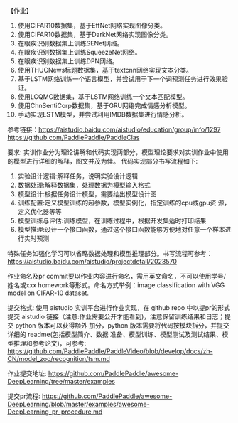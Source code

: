 【作业】
1.    使用CIFAR10数据集，基于EffNet网络实现图像分类。
2.    使用CIFAR10数据集，基于DarkNet网络实现图像分类。
3.    在眼疾识别数据集上训练SENet网络。
4.    在眼疾识别数据集上训练SqueezeNet网络。
5.    在眼疾识别数据集上训练DPN网络。
6.    使用THUCNews标题数据集，基于textcnn网络实现文本分类。
7.    基于LSTM网络训练一个语言模型，并尝试用于下一个词预测任务进行效果验证。
8.    使用LCQMC数据集，基于LSTM网络训练一个文本匹配模型。
9.    使用ChnSentiCorp数据集，基于GRU网络完成情感分析模型。
10.    手动实现LSTM模型，并尝试利用IMDB数据集进行情感分析。

参考链接：https://aistudio.baidu.com/aistudio/education/group/info/1297
https://github.com/PaddlePaddle/PaddleClas


要求:
实训作业分为理论讲解和代码实现两部分，模型理论要求对实训作业中使用的模型进行详细的解释，图文并茂为佳。
代码实现部分书写流程如下:
1.    实验设计逻辑:解释任务，说明实验设计逻辑
2.    数据处理:解释数据集，处理数据为模型输入格式
3.    模型设计:根据任务设计模型，需要给出模型设计图
4.    训练配置:定义模型训练的超参数，模型实例化，指定训练的cpu或gpu资 源，定义优化器等等
5.    模型训练与评估:训练模型，在训练过程中，根据开发集适时打印结果
6.    模型推理:设计一个接口函数，通过这个接口函数能够方便地对任意一个样本进行实时预测

特殊任务如强化学习可以省略数据处理和模型推理部分。书写流程可参考：https://aistudio.baidu.com/aistudio/projectdetail/2023570

作业命名及pr commit要以作业内容进行命名，需用英文命名，不可以使用学号/姓名或xxx homework等形式。命名方式举例：image classification with VGG model on CIFAR-10 dataset.

提交格式:
使用 aistudio 实训平台进行作业实现，在 github repo 中以提pr的形式提交 aistudio 链接（注意:作业需要公开才能看到)，注意保留训练结果和日志；提交 python 版本可以获得额外 加分，python 版本需要将代码按模块拆分，并提交详细的 readme(包括模型简介、数据 准备、模型训练、模型测试及测试结果、模型推理和参考论文)，可参考: https://github.com/PaddlePaddle/PaddleVideo/blob/develop/docs/zh-CN/model_zoo/recognition/tsm.md

作业提交地址:
https://github.com/PaddlePaddle/awesome-DeepLearning/tree/master/examples

提交pr流程:
https://github.com/PaddlePaddle/awesome-DeepLearning/blob/master/examples/awesome-DeepLearning_pr_procedure.md
